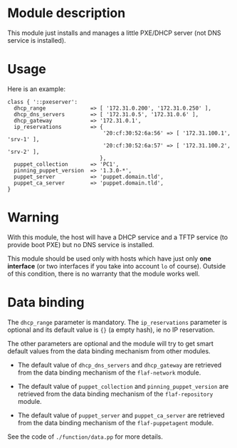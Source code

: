 # Module description

This module just installs and manages a little PXE/DHCP server
(not DNS service is installed).

# Usage

Here is an example:

```puppet
class { '::pxeserver':
  dhcp_range              => [ '172.31.0.200', '172.31.0.250' ],
  dhcp_dns_servers        => [ '172.31.0.5', '172.31.0.6' ],
  dhcp_gateway            => '172.31.0.1',
  ip_reservations         => {
                              '20:cf:30:52:6a:56' => [ '172.31.100.1', 'srv-1' ],
                              '20:cf:30:52:6a:57' => [ '172.31.100.2', 'srv-2' ],
                             },
  puppet_collection       => 'PC1',
  pinning_puppet_version  => '1.3.0-*',
  puppet_server           => 'puppet.domain.tld',
  puppet_ca_server        => 'puppet.domain.tld',
}
```

# Warning

With this module, the host will have a DHCP service and
a TFTP service (to provide boot PXE) but no DNS service
is installed.

This module should be used only with hosts which have
just only **one interface** (or two interfaces if you take
into account `lo` of course). Outside of this condition,
there is no warranty that the module works well.


# Data binding

The `dhcp_range` parameter is mandatory.
The `ip_reservations` parameter is optional and its default
value is `{}` (a empty hash), ie no IP reservation.

The other parameters are optional and the module will try to
get smart default values from the data binding mechanism
from other modules.

* The default value of `dhcp_dns_servers` and `dhcp_gateway`
are retrieved from the data binding mechanism of the
`flaf-network` module.

* The default value of `puppet_collection` and `pinning_puppet_version`
are retrieved from the data binding mechanism of the
`flaf-repository` module.

* The default value of `puppet_server` and `puppet_ca_server`
are retrieved from the data binding mechanism of the
`flaf-puppetagent` module.

See the code of `./function/data.pp` for more details.


